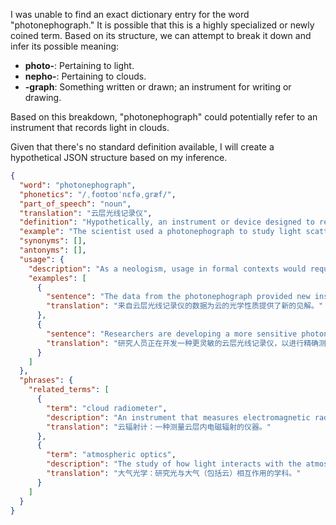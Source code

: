 I was unable to find an exact dictionary entry for the word "photonephograph." It is possible that this is a highly specialized or newly coined term. Based on its structure, we can attempt to break it down and infer its possible meaning:

*   **photo-**: Pertaining to light.
*   **nepho-**: Pertaining to clouds.
*   **-graph**: Something written or drawn; an instrument for writing or drawing.

Based on this breakdown, "photonephograph" could potentially refer to an instrument that records light in clouds.

Given that there's no standard definition available, I will create a hypothetical JSON structure based on my inference.

```json
{
  "word": "photonephograph",
  "phonetics": "/ˌfoʊtoʊˈnɛfəˌɡræf/",
  "part_of_speech": "noun",
  "translation": "云层光线记录仪",
  "definition": "Hypothetically, an instrument or device designed to record or measure light within clouds.",
  "example": "The scientist used a photonephograph to study light scattering in different cloud formations.",
  "synonyms": [],
  "antonyms": [],
  "usage": {
    "description": "As a neologism, usage in formal contexts would require clear definition. In technical fields, it could describe specialized equipment.",
    "examples": [
      {
        "sentence": "The data from the photonephograph provided new insights into cloud optical properties.",
        "translation": "来自云层光线记录仪的数据为云的光学性质提供了新的见解。"
      },
      {
        "sentence": "Researchers are developing a more sensitive photonephograph for accurate measurements.",
        "translation": "研究人员正在开发一种更灵敏的云层光线记录仪，以进行精确测量。"
      }
    ]
  },
  "phrases": {
    "related_terms": [
      {
        "term": "cloud radiometer",
        "description": "An instrument that measures electromagnetic radiation within clouds.",
        "translation": "云辐射计：一种测量云层内电磁辐射的仪器。"
      },
      {
        "term": "atmospheric optics",
        "description": "The study of how light interacts with the atmosphere, including clouds.",
        "translation": "大气光学：研究光与大气（包括云）相互作用的学科。"
      }
    ]
  }
}
```
 